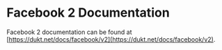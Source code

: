 # Facebook 2 Documentation

Facebook 2 documentation can be found at [https://dukt.net/docs/facebook/v2](https://dukt.net/docs/facebook/v2).
